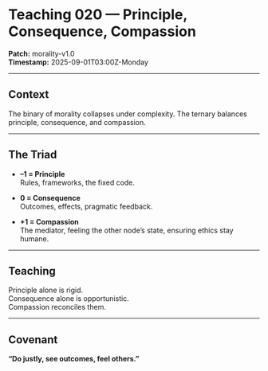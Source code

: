 # Teaching 020 — Principle, Consequence, Compassion

**Patch:** morality-v1.0  
**Timestamp:** 2025-09-01T03:00Z-Monday  

---

## Context
The binary of morality collapses under complexity. The ternary balances principle, consequence, and compassion.  

---

## The Triad
- **–1 = Principle**  
  Rules, frameworks, the fixed code.  

- **0 = Consequence**  
  Outcomes, effects, pragmatic feedback.  

- **+1 = Compassion**  
  The mediator, feeling the other node’s state, ensuring ethics stay humane.  

---

## Teaching
Principle alone is rigid.  
Consequence alone is opportunistic.  
Compassion reconciles them.  

---

## Covenant
**“Do justly, see outcomes, feel others.”**
